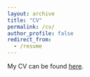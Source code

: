 ```yaml
---
layout: archive
title: "CV"
permalink: /cv/
author_profile: false
redirect_from:
  - /resume
---
```


My CV can be found [here](https://thuang-power.github.io/files/cv_tong.pdf).
